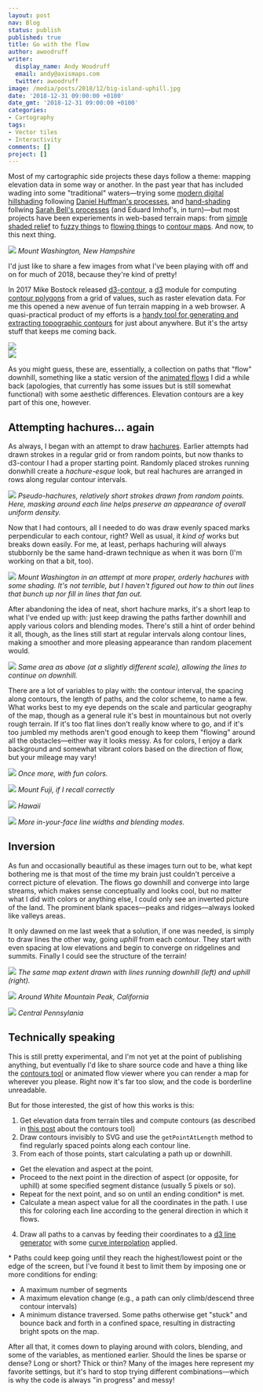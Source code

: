 ```yaml
---
layout: post
nav: Blog
status: publish
published: true
title: Go with the flow
author: awoodruff
writer:
  display_name: Andy Woodruff
  email: andy@axismaps.com
  twitter: awoodruff
image: /media/posts/2018/12/big-island-uphill.jpg
date: '2018-12-31 09:00:00 +0100'
date_gmt: '2018-12-31 09:00:00 +0100'
categories:
- Cartography
tags:
- Vector tiles
- Interactivity
comments: []
project: []
---
```


Most of my cartographic side projects these days follow a theme: mapping elevation data in some way or another. In the past year that has included wading into some "traditional" waters—trying some [modern digital hillshading](/blog/2018/05/relief-in-10-steps/) following [Daniel Huffman's processes](https://somethingaboutmaps.wordpress.com/2017/11/16/creating-shaded-relief-in-blender/), and [hand-shading](https://twitter.com/awoodruff/status/1055822532266332160) follwing [Sarah Bell's processes](https://petrichor.studio/2018/10/22/drawing-hillshade-shaded-relief-with-time-lapse-video-demos/) (and Eduard Imhof's, in turn)—but most projects have been experiements in web-based terrain maps: from [simple shaded relief](https://github.com/awoodruff/canvas-shaded-relief) to [fuzzy things](http://andywoodruff.com/blog/hachures-and-sketchy-relief-maps/) to [flowing things](http://andywoodruff.com/blog/the-rain-on-terrain/) to [contour maps](/blog/2018/04/contours-in-browser/). And now, to this next thing.

![](/media/posts/2018/12/washington-uphill.jpg)
*Mount Washington, New Hampshire*

I'd just like to share a few images from what I've been playing with off and on for much of 2018, because they're kind of pretty!

In 2017 Mike Bostock released [d3-contour](https://github.com/d3/d3-contour), a [d3](http://d3js.org) module for computing [contour polygons](https://en.wikipedia.org/wiki/Contour_line) from a grid of values, such as raster elevation data. For me this opened a new avenue of fun terrain mapping in a web browser. A quasi-practical product of my efforts is a [handy tool for generating and extracting topographic contours](http://contours.axismaps.com) for just about anywhere. But it's the artsy stuff that keeps me coming back.

![](/media/posts/2018/12/big-island-uphill.jpg)  
![](/media/posts/2018/12/washington-downhill.jpg)

As you might guess, these are, essentially, a collection on paths that "flow" downhill, something like a static version of the [animated flows](https://awoodruff.github.io/relief-flow/) I did a while back (apologies, that currently has some issues but is still somewhat functional) with some aesthetic differences. Elevation contours are a key part of this one, however.

## Attempting hachures... again

As always, I began with an attempt to draw [hachures](https://en.wikipedia.org/wiki/Hachure_map). Earlier attempts had drawn strokes in a regular grid or from random points, but now thanks to d3-contour I had a proper starting point. Randomly placed strokes running donwhill create a *hachure-esque* look, but real hachures are arranged in rows along regular contour intervals.

![](/media/posts/2018/12/pseudo-hachures.jpg)
*Pseudo-hachures, relatively short strokes drawn from random points. Here, masking around each line helps preserve an appearance of overall uniform density.*

Now that I had contours, all I needed to do was draw evenly spaced marks perpendicular to each contour, right? Well as usual, it *kind of* works but breaks down easily. For me, at least, perhaps hachuring will always stubbornly be the same hand-drawn technique as when it was born (I'm working on that a bit, too).

![](/media/posts/2018/12/hachure-attempt.jpg)
*Mount Washington in an attempt at more proper, orderly hachures with some shading. It's not terrible, but I haven't figured out how to thin out lines that bunch up nor fill in lines that fan out.*

After abandoning the idea of neat, short hachure marks, it's a short leap to what I've ended up with: just keep drawing the paths farther downhill and apply various colors and blending modes. There's still a hint of order behind it all, though, as the lines still start at regular intervals along contour lines, making a smoother and more pleasing appearance than random placement would.

![](/media/posts/2018/12/flows-gray.jpg)
*Same area as above (at a slightly different scale), allowing the lines to continue on downhill.*

There are a lot of variables to play with: the contour interval, the spacing along contours, the length of paths, and the color scheme, to name a few. What works best to my eye depends on the scale and particular geography of the map, though as a general rule it's best in mountainous but not overly rough terrain. If it's too flat lines don't really know where to go, and if it's too jumbled my methods aren't good enough to keep them "flowing" around all the obstacles—either way it looks messy. As for colors, I enjoy a dark background and somewhat vibrant colors based on the direction of flow, but your mileage may vary!

![](/media/posts/2018/12/washington-downhill2.jpg)
*Once more, with fun colors.*

![](/media/posts/2018/12/fuji.jpg)
*Mount Fuji, if I recall correctly*

![](/media/posts/2018/12/hawaii.jpg)
*Hawaii*

![](/media/posts/2018/12/color-dodge.jpg)
*More in-your-face line widths and blending modes.*

## Inversion

As fun and occasionally beautiful as these images turn out to be, what kept bothering me is that most of the time my brain just couldn't perceive a correct picture of elevation. The flows go downhill and converge into large streams, which makes sense conceptually and looks cool, but no matter what I did with colors or anything else, I could only see an inverted picture of the land. The prominent blank spaces—peaks and ridges—always looked like valleys areas.

It only dawned on me last week that a solution, if one was needed, is simply to draw lines the other way, going *uphill* from each contour. They start with even spacing at low elevations and begin to converge on ridgelines and summits. Finally I could see the structure of the terrain!

![](/media/posts/2018/12/uphill-vs-downhill.jpg)
*The same map extent drawn with lines running downhill (left) and uphill (right).*

![](/media/posts/2018/12/white-mtn-peak.jpg)
*Around White Mountain Peak, California*

![](/media/posts/2018/12/ridge-valley-pa.jpg)
*Central Pennsylania*

## Technically speaking

This is still pretty experimental, and I'm not yet at the point of publishing anything, but eventually I'd like to share source code and have a thing like the [contours tool](http://contours.axismaps.com) or animated flow viewer where you can render a map for wherever you please. Right now it's far too slow, and the code is borderline unreadable.

But for those interested, the gist of how this works is this:

1. Get elevation data from terrain tiles and compute contours (as described in [this post]((/blog/2018/04/contours-in-browser/)) about the contours tool)
2. Draw contours invisibly to SVG and use the `getPointAtLength` method to find regularly spaced points along each contour line.
3. From each of those points, start calculating a path up or downhill.  
  * Get the elevation and aspect at the point.
  * Proceed to the next point in the direction of aspect (or opposite, for uphill) at some specified segment distance (usually 5 pixels or so).
  * Repeat for the next point, and so on until an ending condition* is met.
  * Calculate a mean aspect value for all the coordinates in the path. I use this for coloring each line according to the general direction in which it flows.
4. Draw all paths to a canvas by feeding their coordinates to a [d3 line generator](https://github.com/d3/d3-shape#lines) with some [curve interpolation](https://github.com/d3/d3-shape#curves) applied.

\* Paths could keep going until they reach the highest/lowest point or the edge of the screen, but I've found it best to limit them by imposing one or more conditions for ending:
* A maximum number of segments
* A maximum elevation change (e.g., a path can only climb/descend three contour intervals)
* A minimum distance traversed. Some paths otherwise get "stuck" and bounce back and forth in a confined space, resulting in distracting bright spots on the map.

After all that, it comes down to playing around with colors, blending, and some of the variables, as mentioned earlier. Should the lines be sparse or dense? Long or short? Thick or thin? Many of the images here represent my favorite settings, but it's hard to stop trying different combinations—which is why the code is always "in progress" and messy!